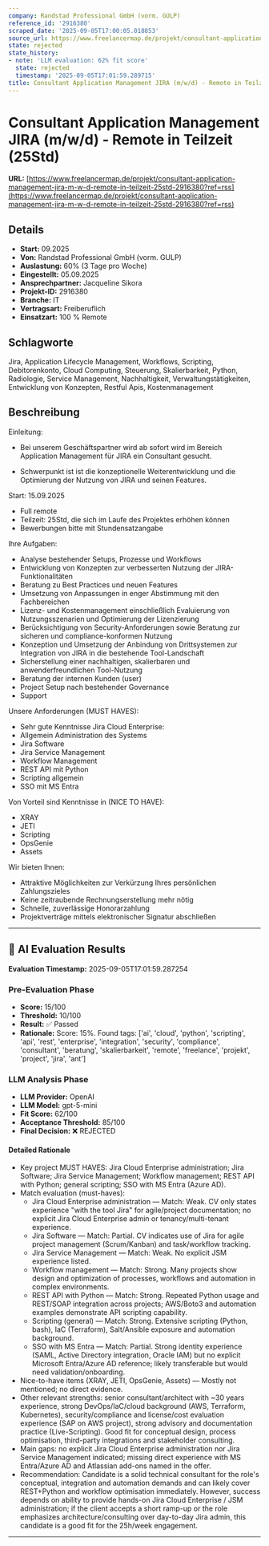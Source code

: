 ```yaml
---
company: Randstad Professional GmbH (vorm. GULP)
reference_id: '2916380'
scraped_date: '2025-09-05T17:00:05.018853'
source_url: https://www.freelancermap.de/projekt/consultant-application-management-jira-m-w-d-remote-in-teilzeit-25std-2916380?ref=rss
state: rejected
state_history:
- note: 'LLM evaluation: 62% fit score'
  state: rejected
  timestamp: '2025-09-05T17:01:59.289715'
title: Consultant Application Management JIRA (m/w/d) - Remote in Teilzeit (25Std)
---
```



# Consultant Application Management JIRA (m/w/d) - Remote in Teilzeit (25Std)
**URL:** [https://www.freelancermap.de/projekt/consultant-application-management-jira-m-w-d-remote-in-teilzeit-25std-2916380?ref=rss](https://www.freelancermap.de/projekt/consultant-application-management-jira-m-w-d-remote-in-teilzeit-25std-2916380?ref=rss)
## Details
- **Start:** 09.2025
- **Von:** Randstad Professional GmbH (vorm. GULP)
- **Auslastung:** 60% (3 Tage pro Woche)
- **Eingestellt:** 05.09.2025
- **Ansprechpartner:** Jacqueline Sikora
- **Projekt-ID:** 2916380
- **Branche:** IT
- **Vertragsart:** Freiberuflich
- **Einsatzart:** 100
                                                % Remote

## Schlagworte
Jira, Application Lifecycle Management, Workflows, Scripting, Debitorenkonto, Cloud Computing, Steuerung, Skalierbarkeit, Python, Radiologie, Service Management, Nachhaltigkeit, Verwaltungstätigkeiten, Entwicklung von Konzepten, Restful Apis, Kostenmanagement

## Beschreibung
Einleitung:
* Bei unserem Geschäftspartner wird ab sofort wird im Bereich
Application Management für JIRA ein Consultant gesucht.

* Schwerpunkt ist ist die konzeptionelle Weiterentwicklung und die Optimierung der Nutzung von
JIRA und seinen Features.

Start: 15.09.2025
* Full remote
* Teilzeit: 25Std, die sich im Laufe des Projektes erhöhen können
* Bewerbungen bitte mit Stundensatzangabe

Ihre Aufgaben:
* Analyse bestehender Setups, Prozesse und Workflows
* Entwicklung von Konzepten zur verbesserten Nutzung der JIRA-Funktionalitäten
* Beratung zu Best Practices und neuen Features
* Umsetzung von Anpassungen in enger Abstimmung mit den Fachbereichen
* Lizenz- und Kostenmanagement einschließlich Evaluierung von Nutzungsszenarien und
Optimierung der Lizenzierung
* Berücksichtigung von Security-Anforderungen sowie Beratung zur sicheren und
compliance-konformen Nutzung
* Konzeption und Umsetzung der Anbindung von Drittsystemen zur Integration von
JIRA in die bestehende Tool-Landschaft
* Sicherstellung einer nachhaltigen, skalierbaren und anwenderfreundlichen Tool-Nutzung
* Beratung der internen Kunden (user)
* Project Setup nach bestehender Governance
* Support

Unsere Anforderungen (MUST HAVES):
* Sehr gute Kenntnisse Jira Cloud Enterprise:
* Allgemein Administration des Systems
* Jira Software
* Jira Service Management
* Workflow Management
* REST API mit Python
* Scripting allgemein
* SSO mit MS Entra

Von Vorteil sind Kenntnisse in (NICE TO HAVE):
* XRAY
* JETI
* Scripting
* OpsGenie
* Assets

Wir bieten Ihnen:
* Attraktive Möglichkeiten zur Verkürzung Ihres persönlichen Zahlungszieles
* Keine zeitraubende Rechnungserstellung mehr nötig
* Schnelle, zuverlässige Honorarzahlung
* Projektverträge mittels elektronischer Signatur abschließen

---

## 🤖 AI Evaluation Results

**Evaluation Timestamp:** 2025-09-05T17:01:59.287254

### Pre-Evaluation Phase
- **Score:** 15/100
- **Threshold:** 10/100
- **Result:** ✅ Passed
- **Rationale:** Score: 15%. Found tags: ['ai', 'cloud', 'python', 'scripting', 'api', 'rest', 'enterprise', 'integration', 'security', 'compliance', 'consultant', 'beratung', 'skalierbarkeit', 'remote', 'freelance', 'projekt', 'project', 'jira', 'ant']

### LLM Analysis Phase
- **LLM Provider:** OpenAI
- **LLM Model:** gpt-5-mini
- **Fit Score:** 62/100
- **Acceptance Threshold:** 85/100
- **Final Decision:** ❌ REJECTED

#### Detailed Rationale
- Key project MUST HAVES: Jira Cloud Enterprise administration; Jira Software; Jira Service Management; Workflow management; REST API with Python; general scripting; SSO with MS Entra (Azure AD).
- Match evaluation (must-haves):
  - Jira Cloud Enterprise administration — Match: Weak. CV only states experience "with the tool Jira" for agile/project documentation; no explicit Jira Cloud Enterprise admin or tenancy/multi-tenant experience.
  - Jira Software — Match: Partial. CV indicates use of Jira for agile project management (Scrum/Kanban) and task/workflow tracking.
  - Jira Service Management — Match: Weak. No explicit JSM experience listed.
  - Workflow management — Match: Strong. Many projects show design and optimization of processes, workflows and automation in complex environments.
  - REST API with Python — Match: Strong. Repeated Python usage and REST/SOAP integration across projects; AWS/Boto3 and automation examples demonstrate API scripting capability.
  - Scripting (general) — Match: Strong. Extensive scripting (Python, bash), IaC (Terraform), Salt/Ansible exposure and automation background.
  - SSO with MS Entra — Match: Partial. Strong identity experience (SAML, Active Directory integration, Oracle IAM) but no explicit Microsoft Entra/Azure AD reference; likely transferable but would need validation/onboarding.
- Nice-to-have items (XRAY, JETI, OpsGenie, Assets) — Mostly not mentioned; no direct evidence.
- Other relevant strengths: senior consultant/architect with ~30 years experience, strong DevOps/IaC/cloud background (AWS, Terraform, Kubernetes), security/compliance and license/cost evaluation experience (SAP on AWS project), strong advisory and documentation practice (Live-Scripting). Good fit for conceptual design, process optimisation, third-party integrations and stakeholder consulting.
- Main gaps: no explicit Jira Cloud Enterprise administration nor Jira Service Management indicated; missing direct experience with MS Entra/Azure AD and Atlassian add-ons named in the offer.
- Recommendation: Candidate is a solid technical consultant for the role's conceptual, integration and automation demands and can likely cover REST+Python and workflow optimisation immediately. However, success depends on ability to provide hands-on Jira Cloud Enterprise / JSM administration; if the client accepts a short ramp-up or the role emphasizes architecture/consulting over day-to-day Jira admin, this candidate is a good fit for the 25h/week engagement.

---
